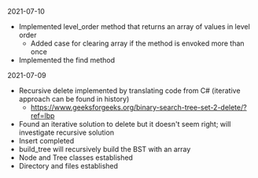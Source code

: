 2021-07-10
- Implemented level_order method that returns an array of values in level order
  - Added case for clearing array if the method is envoked more than once
- Implemented the find method

2021-07-09
- Recursive delete implemented by translating code from C# (iterative approach can be found in history)
  - https://www.geeksforgeeks.org/binary-search-tree-set-2-delete/?ref=lbp
- Found an iterative solution to delete but it doesn't seem right; will investigate recursive solution
- Insert completed
- build_tree will recursively build the BST with an array
- Node and Tree classes established
- Directory and files established